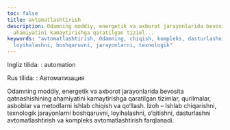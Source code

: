 ```yaml
---
toc: false
title: avtomatlashtirish
description: Odamning moddiy, energetik va axborot jarayonlarida bevosita qatnashishining
  ahamiyatini kamaytirishga qaratilgan tiziml...
keywords: "avtomatlashtirish, Odamning, chiqish, kompleks, dasturlashni, o\u2018qitishni,
  loyihalashni, boshqaruvni, jarayonlarni, texnologik"
---
```


Ingliz tilida:
:   automation

Rus tilida:
:   Автоматизация

Odamning moddiy, energetik va axborot jarayonlarida bevosita qatnashishining ahamiyatini kamaytirishga qaratilgan tizimlar, qurilmalar, asboblar va metodlarni ishlab chiqish va qo‘llash. Izoh – Ishlab chiqarishni, texnologik jarayonlarni boshqaruvni, loyihalashni, o‘qitishni, dasturlashni avtomatlashtirish va kompleks avtomatlashtirish farqlanadi.